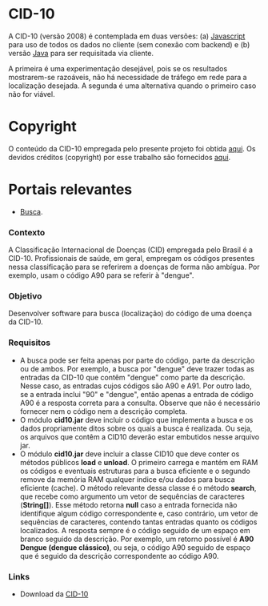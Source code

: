 # CID-10

A CID-10 (versão 2008) é contemplada em duas versões: (a) [Javascript](js) para uso de todos os dados no cliente (sem conexão com backend) e (b) versão [Java](java/preprocessor) para ser requisitada via cliente. 

A primeira é uma experimentação desejável, pois se os resultados mostrarem-se razoáveis, não há necessidade de tráfego em rede para a localização desejada. A segunda é uma alternativa quando o primeiro caso não for viável.

# Copyright
O conteúdo da CID-10 empregada pelo presente projeto foi obtida [aqui](http://www.datasus.gov.br/cid10/V2008/cid10.htm). Os devidos créditos (copyright) por esse trabalho são fornecidos [aqui](http://www.datasus.gov.br/cid10/V2008/copyright.htm).

# Portais relevantes
- [Busca](http://www.icd10codesearch.com/). 

### Contexto
A Classificação Internacional de Doenças (CID) empregada pelo Brasil é a CID-10. Profissionais de saúde, em geral, empregam os códigos presentes nessa classificação para se referirem a doenças de forma não ambígua. Por exemplo, usam o código A90 para se referir à "dengue". 

### Objetivo
Desenvolver software para busca (localização) do código de uma doença da CID-10.

### Requisitos
- A busca pode ser feita apenas por parte do código, parte da descrição ou de ambos. Por exemplo, a busca por "dengue" deve trazer todas as entradas da CID-10 que contêm "dengue" como parte da descrição. Nesse caso, as entradas cujos códigos são A90 e A91. Por outro lado, se a entrada inclui "90" e "dengue", então apenas a entrada de código A90 é a resposta correta para a consulta. Observe que não é necessário fornecer nem o código nem a descrição completa.
- O módulo **cid10.jar** deve incluir o código que implementa a busca e os dados propriamente ditos sobre os quais a busca é realizada. Ou seja, os arquivos que contêm a CID10 deverão estar embutidos nesse arquivo jar.
- O módulo **cid10.jar** deve incluir a classe CID10 que deve conter os métodos públicos **load** e **unload**. O primeiro carrega e mantém em RAM os códigos e eventuais estruturas para a busca eficiente e o segundo remove da memória RAM qualquer índice e/ou dados para busca eficiente (cache). O método relevante dessa classe é o método **search**, que recebe como argumento um vetor de sequências de caracteres (**String[]**). Esse método retorna **null** caso a entrada fornecida não identifique algum código correspondente e, caso contrário, um vetor de sequências de caracteres, contendo tantas entradas quanto os códigos localizados. A resposta sempre é o código seguido de um espaço em branco seguido da descrição. Por exemplo, um retorno possível é **A90 Dengue (dengue clássico)**, ou seja, o código A90 seguido de espaço que é seguido da descrição correspondente ao código A90.

### Links
- Download da [CID-10](http://www.datasus.gov.br/cid10/V2008/cid10.htm)
